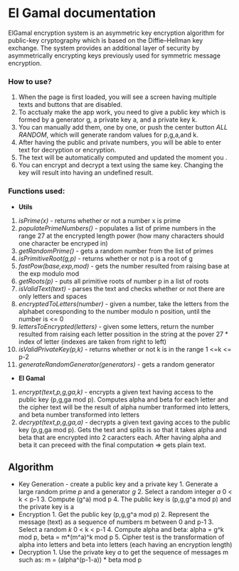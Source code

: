 # El Gamal documentation
ElGamal encryption system is an asymmetric key encryption algorithm for public-key cryptography which is based on the Diffie–Hellman key exchange. The system provides an additional layer of security by asymmetrically encrypting keys previously used for symmetric message encryption.

### How to use?
1. When the page is first loaded, you will see a screen having multiple texts and buttons that are disabled.
2. To acctualy make the app work, you need to give a public key which is formed by a generator g, a private key a, and a private key k.
3. You can manually add them, one by one, or push the center button *ALL RANDOM*, which will generate random values for p,g,a,and k.
4. After having the public and private numbers, you will be able to enter text for decryption or encryption.
5. The text will be automatically computed and updated the moment you .
6. You can encrypt and decrypt a text using the same key. Changing the key will result into having an undefined result.

### Functions used:
* **Utils** 
1. *isPrime(x)* - returns whether or not a number x is prime
2. *populatePrimeNumbers()* - populates a list of prime numbers in the range 27 at the encrypted length power (how many characters should one character be encryped in)
3. *getRandomPrime()* - gets a random number from the list of primes
4. *isPrimitiveRoot(g,p)* - returns whether or not p is a root of g
5. *fastPow(base,exp,mod)* - gets the number resulted from raising base at the exp modulo mod
6. *getRoots(p)* - puts all primitive roots of number p in a list of roots
7. *isValidText(text)* - parses the text and checks whether or not there are only letters and spaces
8. *encryptedToLetters(number)* - given a number, take the letters from the alphabet coresponding to the number modulo n position, until the number is <= 0 
9. *lettersToEncrypted(letters)* - given some letters, return the number  resulted from raising each letter possition in the string at the pover 27 * index of letter (indexes are taken from right to left)
10. *isValidPrivateKey(p,k)* - returns whether or not k is in the range 1 <=k <= p-2
11. *generateRandomGenerator(generators)* -  gets a random generator 
          
* **El Gamal** 
1. *encrypt(text,p,g,ga,k)* - encrypts a given text having access to the public key (p,g,ga mod p). Computes alpha and beta for each letter and  the cipher text will be the result of alpha number tranformed into letters, and beta number transformed into letters
2. *decrypt(text,p,g,ga,a)* - decrypts a given text gaving acces to the public key (p,g,ga mod p). Gets the text and splits is so that it takes alpha and beta that are encrypted into 2 caracters each. After having alpha and beta it can preceed with the final computation => gets plain text.

## Algorithm
* Key Generation - create a public key and a private key
          1. Generate a large random prime *p* and a generator *g*
          2. Select a random integer *a* 0 < k < p-1
          3. Compute (g^a) mod p
          4. The public key is (p,g,g^a mod p) and the private key is a
* Encryption
          1. Get the public key (p,g,g^a mod p)
          2. Represent the message (text) as a sequence of numbers m between 0 and p-1
          3. Select a random *k* 0 < k < p-1
          4. Compute alpha and beta: alpha = g^k mod p, beta = m*(m^a)^k mod p
          5. Cipher test is the transformation of alpha into letters and beta into letters (each having an encryption length)
* Decryption 
          1. Use the private key *a* to get the sequence of messages m such as: m = (alpha^(p-1-a)) * beta mod p
